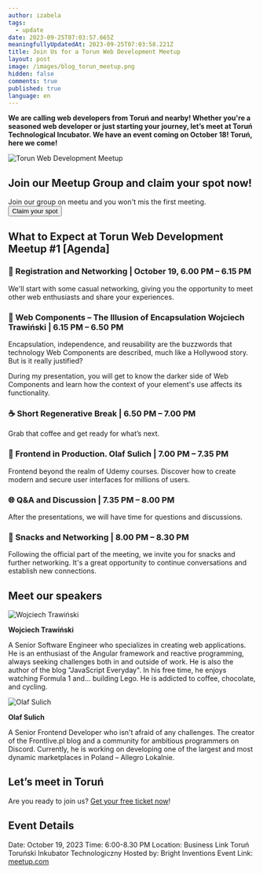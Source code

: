 ```yaml
---
author: izabela
tags:
  - update
date: 2023-09-25T07:03:57.665Z
meaningfullyUpdatedAt: 2023-09-25T07:03:58.221Z
title: Join Us for a Torun Web Development Meetup
layout: post
image: /images/blog_torun_meetup.png
hidden: false
comments: true
published: true
language: en
---
```

**We are calling web developers from Toruń and nearby! Whether you're a seasoned web developer or just starting your journey, let’s meet at Toruń Technological Incubator. We have an event coming on October 18! Toruń, here we come!**

<div class="image"><img src="/images/blog_torun_meetup.png" alt="Torun Web Development Meetup" title="Torun Web Development Meetup"  /> </div>

<div class='block-button'><h2>Join our Meetup Group and claim your spot now!</h2><div>Join our group on meetu and you won't mis the first meeting.</div><a href="https://www.meetup.com/toru%C5%84-web-development/events/295971160/"><button>Claim your spot</button></a></div>

## What to Expect at Torun Web Development Meetup #1 \[Agenda]

### 📌 Registration and Networking | October 19, 6.00 PM – 6.15 PM

We'll start with some casual networking, giving you the opportunity to meet other web enthusiasts and share your experiences.

### 🚀 Web Components – The Illusion of Encapsulation Wojciech Trawiński | 6.15 PM – 6.50 PM

Encapsulation, independence, and reusability are the buzzwords that technology Web Components are described, much like a Hollywood story. But is it really justified?

During my presentation, you will get to know the darker side of Web Components and learn how the context of your element's use affects its functionality.

### ☕️ Short Regenerative Break | 6.50 PM – 7.00 PM

Grab that coffee and get ready for what’s next.

### 🚀 Frontend in Production. Olaf Sulich | 7.00 PM – 7.35 PM

Frontend beyond the realm of Udemy courses. Discover how to create modern and secure user interfaces for millions of users.

### 🌐 Q&A and Discussion | 7.35 PM – 8.00 PM

After the presentations, we will have time for questions and discussions.

### 🍕 Snacks and Networking | 8.00 PM – 8.30 PM

Following the official part of the meeting, we invite you for snacks and further networking. It's a great opportunity to continue conversations and establish new connections.

## Meet our speakers

<div class="image"><img src="/images/torun_speaker_wojciech.png" alt="Wojciech Trawiński" title="Wojciech Trawiński"  /> </div>

**Wojciech Trawiński**

A Senior Software Engineer who specializes in creating web applications. He is an enthusiast of the Angular framework and reactive programming, always seeking challenges both in and outside of work. He is also the author of the blog "JavaScript Everyday". In his free time, he enjoys watching Formula 1 and... building Lego. He is addicted to coffee, chocolate, and cycling.

<div class="image"><img src="/images/torun_speaker_olaf.png" alt="Olaf Sulich" title="Olaf Sulich"  /> </div>

**Olaf Sulich**

A Senior Frontend Developer who isn't afraid of any challenges. The creator of the Frontlive.pl blog and a community for ambitious programmers on Discord. Currently, he is working on developing one of the largest and most dynamic marketplaces in Poland – Allegro Lokalnie.

## Let’s meet in Toruń

Are you ready to join us? [Get your free ticket now](https://www.meetup.com/toru%C5%84-web-development/events/295971160/)!

## Event Details

Date: October 19, 2023
Time: 6:00-8.30 PM
Location: Business Link Toruń Toruński Inkubator Technologiczny
Hosted by: Bright Inventions
Event Link: [meetup.com](https://www.meetup.com/toru%C5%84-web-development/events/295971160/)